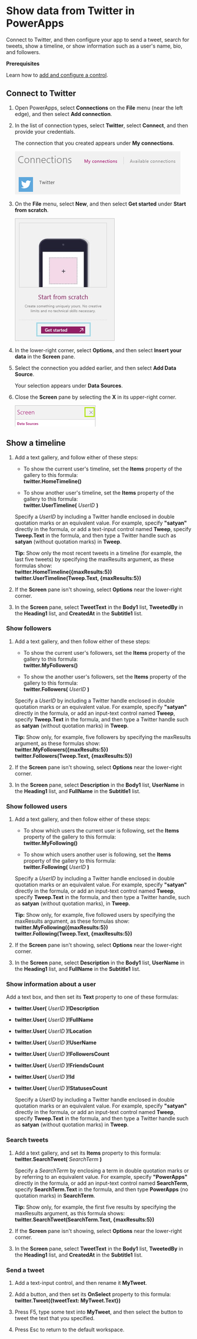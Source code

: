 <properties
   pageTitle="Show data from Twitter | Microsoft PowerApps"
   description="Show a timeline, user information, a list of followers, and other information from Twitter"
   services=""
   suite="powerapps"
   documentationCenter="na"
   authors="aftowen"
   manager="dwrede"
   editor=""
   tags=""/>

<tags
   ms.service="powerapps"
   ms.devlang="na"
   ms.topic="article"
   ms.tgt_pltfrm="na"
   ms.workload="na"
   ms.date="01/15/2016"
   ms.author="anneta"/>

# Show data from Twitter in PowerApps #

Connect to Twitter, and then configure your app to send a tweet, search for tweets, show a timeline, or show information such as a user's name, bio, and followers.

**Prerequisites**

Learn how to [add and configure a control](add-configure-controls.md).

## Connect to Twitter ##
1.  Open PowerApps, select **Connections** on the **File** menu (near the left edge), and then select **Add connection**.

1.  In the list of connection types, select **Twitter**, select **Connect**, and then provide your credentials.

	The connection that you created appears under **My connections**.

	![Connection to Twitter](./media/show-twitter-data/twitter-connection.png)

1. On the **File** menu, select **New**, and then select **Get started** under **Start from scratch**.

	![Open a blank app](./media/show-twitter-data/blank-app.png)

1. In the lower-right corner, select **Options**, and then select **Insert your data** in the **Screen** pane.

1. Select the connection you added earlier, and then select **Add Data Source**.

	Your selection appears under **Data Sources**.

1. Close the **Screen** pane by selecting the **X** in its upper-right corner.

	![Close the Screen pane](./media/show-twitter-data/close-options.png)

## Show a timeline ##
1. Add a text gallery, and follow either of these steps:

	- To show the current user's timeline, set the **Items** property of the gallery to this formula:<br>**twitter.HomeTimeline()**

	- To show another user's timeline, set the **Items** property of the gallery to this formula:<br>
	**twitter.UserTimeline(** *UserID* **)**

	Specify a *UserID* by including a Twitter handle enclosed in double quotation marks or an equivalent value. For example, specify **"satyan"** directly in the formula, or add a text-input control named **Tweep**, specify **Tweep.Text** in the formula, and then type a Twitter handle such as **satyan** (without quotation marks) in **Tweep**.

	**Tip:** Show only the most recent tweets in a timeline (for example, the last five tweets) by specifying the maxResults argument, as these formulas show:<br>
	**twitter.HomeTimeline({maxResults:5})**<br>
	**twitter.UserTimeline(Tweep.Text, {maxResults:5})**

1. If the **Screen** pane isn't showing, select **Options** near the lower-right corner.

1. In the **Screen** pane, select **TweetText** in the **Body1** list, **TweetedBy** in the **Heading1** list, and **CreatedAt** in the **Subtitle1** list.

### Show followers ###
1. Add a text gallery, and then follow either of these steps:

	- To show the current user's followers, set the **Items** property of the gallery to this formula:<br>**twitter.MyFollowers()**

	- To show the another user's followers, set the **Items** property of the gallery to this formula:<br>
	**twitter.Followers(** *UserID* **)**

	Specify a *UserID* by including a Twitter handle enclosed in double quotation marks or an equivalent value. For example, specify **"satyan"** directly in the formula, or add an input-text control named **Tweep**, specify **Tweep.Text** in the formula, and then type a Twitter handle such as **satyan** (without quotation marks) in **Tweep**.

	**Tip:** Show only, for example, five followers by specifying the maxResults argument, as these formulas show:<br>
	**twitter.MyFollowers({maxResults:5})**<br>
	**twitter.Followers(Tweep.Text, {maxResults:5})**

1. If the **Screen** pane isn't showing, select **Options** near the lower-right corner.

1. In the **Screen** pane, select **Description** in the **Body1** list, **UserName** in the **Heading1** list, and **FullName** in the **Subtitle1** list.

### Show followed users ###

1. Add a text gallery, and then follow either of these steps:

	- To show which users the current user is following, set the **Items** property of the gallery to this formula:<br>**twitter.MyFollowing()**

	- To show which users another user is following, set the **Items** property of the gallery to this formula:<br>
	**twitter.Following(** *UserID* **)**

	Specify a *UserID* by including a Twitter handle enclosed in double quotation marks or an equivalent value. For example, specify **"satyan"** directly in the formula, or add an input-text control named **Tweep**, specify **Tweep.Text** in the formula, and then type a Twitter handle, such as **satyan** (without quotation marks), in **Tweep**.

	**Tip:** Show only, for example, five followed users by specifying the maxResults argument, as these formulas show:<br>
	**twitter.MyFollowing({maxResults:5})**<br>
	**twitter.Following(Tweep.Text, {maxResults:5})**

1. If the **Screen** pane isn't showing, select **Options** near the lower-right corner.

1. In the **Screen** pane, select **Description** in the **Body1** list, **UserName** in the **Heading1** list, and **FullName** in the **Subtitle1** list.

### Show information about a user ###
Add a text box, and then set its **Text** property to one of these formulas:
- **twitter.User(** *UserID* **)!Description**
- **twitter.User(** *UserID* **)!FullName**
- **twitter.User(** *UserID* **)!Location**
- **twitter.User(** *UserID* **)!UserName**
- **twitter.User(** *UserID* **)!FollowersCount**
- **twitter.User(** *UserID* **)!FriendsCount**
- **twitter.User(** *UserID* **)!Id**
- **twitter.User(** *UserID* **)!StatusesCount**

	Specify a *UserID* by including a Twitter handle enclosed in double quotation marks or an equivalent value. For example, specify **"satyan"** directly in the formula, or add an input-text control named **Tweep**, specify **Tweep.Text** in the formula, and then type a Twitter handle such as **satyan** (without quotation marks) in **Tweep**.

### Search tweets ###
1. Add a text gallery, and set its **Items** property to this formula:<br>
**twitter.SearchTweet(** *SearchTerm* **)**

	Specify a *SearchTerm* by enclosing a term in double quotation marks or by referring to an equivalent value. For example, specify **"PowerApps"** directly in the formula, or add an input-text control named **SearchTerm**, specify **SearchTerm.Text** in the formula, and then type **PowerApps** (no quotation marks) in **SearchTerm**.

	**Tip:** Show only, for example, the first five results by specifying the maxResults argument, as this formula shows:<br>
	**twitter.SearchTweet(SearchTerm.Text, {maxResults:5})**

1. If the **Screen** pane isn't showing, select **Options** near the lower-right corner.

1. In the **Screen** pane, select **TweetText** in the **Body1** list, **TweetedBy** in the **Heading1** list, and **CreatedAt** in the **Subtitle1** list.

### Send a tweet ###
1. Add a text-input control, and then rename it **MyTweet**.

1. Add a button, and then set its **OnSelect** property to this formula:<br>
**twitter.Tweet({tweetText: MyTweet.Text})**

1. Press F5, type some text into **MyTweet**, and then select the button to tweet the text that you specified.

1. Press Esc to return to the default workspace.

